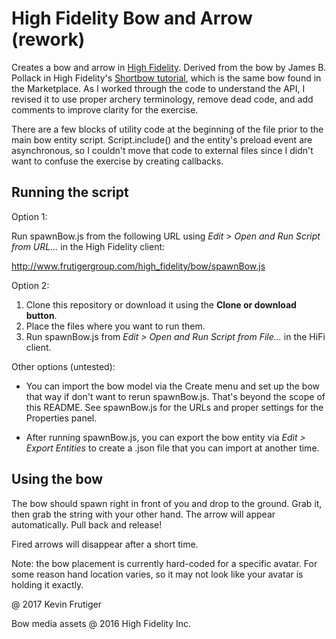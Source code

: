 # High Fidelity Bow and Arrow (rework)

Creates a bow and arrow in [High Fidelity](https://highfidelity.com/). Derived from the bow by James B. Pollack in High Fidelity's [Shortbow tutorial](https://wiki.highfidelity.com/wiki/Shortbow_Tutorial), which is the same bow found in the Marketplace. As I worked through the code to understand the API, I revised it to use proper archery terminology, remove dead code, and add comments to improve clarity for the exercise.

There are a few blocks of utility code at the beginning of the file prior to the main bow entity script. Script.include() and the entity's preload event are asynchronous, so I couldn't move that code to external files since I didn't want to confuse the exercise by creating callbacks.

## Running the script

Option 1:

Run spawnBow.js from the following URL using *Edit > Open and Run Script from URL...* in the High Fidelity client:

  http://www.frutigergroup.com/high_fidelity/bow/spawnBow.js

Option 2:

1. Clone this repository or download it using the **Clone or download button**.
2. Place the files where you want to run them.
3. Run spawnBow.js from *Edit > Open and Run Script from File...* in the HiFi client.

Other options (untested):

- You can import the bow model via the Create menu and set up the bow that way if don't want to rerun spawnBow.js. That's beyond the scope of this README. See spawnBow.js for the URLs and proper settings for the Properties panel.

- After running spawnBow.js, you can export the bow entity via *Edit > Export Entities* to create a .json file that you can import at another time.

## Using the bow

The bow should spawn right in front of you and drop to the ground. Grab it, then grab the string with your other hand. The arrow will appear automatically. Pull back and release!

Fired arrows will disappear after a short time.

Note: the bow placement is currently hard-coded for a specific avatar. For some reason hand location varies, so it may not look like your avatar is holding it exactly.


@ 2017 Kevin Frutiger

Bow media assets @ 2016 High Fidelity Inc.